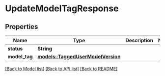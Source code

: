 # UpdateModelTagResponse

## Properties

Name | Type | Description | Notes
------------ | ------------- | ------------- | -------------
**status** | **String** |  | 
**model_tag** | [**models::TaggedUserModelVersion**](TaggedUserModelVersion.md) |  | 

[[Back to Model list]](../README.md#documentation-for-models) [[Back to API list]](../README.md#documentation-for-api-endpoints) [[Back to README]](../README.md)


